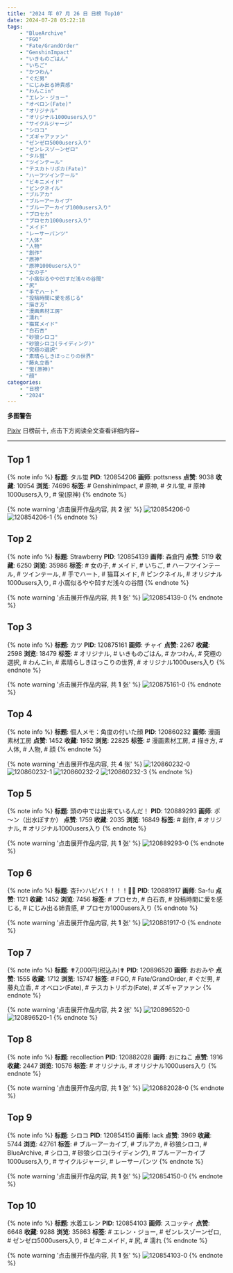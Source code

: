 ```yaml
---
title: "2024 年 07 月 26 日 日榜 Top10"
date: 2024-07-28 05:22:18
tags:
    - "BlueArchive"
    - "FGO"
    - "Fate/GrandOrder"
    - "GenshinImpact"
    - "いきものごはん"
    - "いちご"
    - "かつわん"
    - "ぐだ男"
    - "にじみ出る姉貴感"
    - "わんこin"
    - "エレン・ジョー"
    - "オベロン(Fate)"
    - "オリジナル"
    - "オリジナル1000users入り"
    - "サイクルジャージ"
    - "シロコ"
    - "ズギャアァァン"
    - "ゼンゼロ5000users入り"
    - "ゼンレスゾーンゼロ"
    - "タル蛍"
    - "ツインテール"
    - "テスカトリポカ(Fate)"
    - "ハーフツインテール"
    - "ビキニメイド"
    - "ピンクネイル"
    - "ブルアカ"
    - "ブルーアーカイブ"
    - "ブルーアーカイブ1000users入り"
    - "プロセカ"
    - "プロセカ1000users入り"
    - "メイド"
    - "レーサーパンツ"
    - "人体"
    - "人物"
    - "創作"
    - "原神"
    - "原神1000users入り"
    - "女の子"
    - "小窩似るやや凹すだ浅々の谷間"
    - "尻"
    - "手でハート"
    - "投稿時間に愛を感じる"
    - "描き方"
    - "漫画素材工房"
    - "濡れ"
    - "猫耳メイド"
    - "白石杏"
    - "砂狼シロコ"
    - "砂狼シロコ(ライディング)"
    - "究極の選択"
    - "素晴らしきほっこりの世界"
    - "藤丸立香"
    - "蛍(原神)"
    - "顔"
categories:
    - "日榜"
    - "2024"
---
```


<i class="fa fa-triangle-exclamation"></i>**多图警告**<i class="fa fa-triangle-exclamation"></i>

[Pixiv](https://www.pixiv.net/) 日榜前十, 点击下方阅读全文查看详细内容~

<!-- more -->

---

## Top 1

{% note info %}
**标题**: タル蛍
**PID**: 120854206 **画师**: pottsness
**点赞**: 9038 **收藏**: 10954 **浏览**: 74696
**标签**: # GenshinImpact, # 原神, # タル蛍, # 原神1000users入り, # 蛍(原神)
{% endnote %}

{% note warning '点击展开作品内容, 共 **2** 张' %}
![120854206-0](https://i.pixiv.re/img-original/img/2024/07/25/01/29/51/120854206_p0.jpg)
![120854206-1](https://i.pixiv.re/img-original/img/2024/07/25/01/29/51/120854206_p1.jpg)
{% endnote %}

## Top 2

{% note info %}
**标题**: Strawberry
**PID**: 120854139 **画师**: 森倉円
**点赞**: 5119 **收藏**: 6250 **浏览**: 35986
**标签**: # 女の子, # メイド, # いちご, # ハーフツインテール, # ツインテール, # 手でハート, # 猫耳メイド, # ピンクネイル, # オリジナル1000users入り, # 小窩似るやや凹すだ浅々の谷間
{% endnote %}

{% note warning '点击展开作品内容, 共 **1** 张' %}
![120854139-0](https://i.pixiv.re/img-original/img/2024/07/25/00/00/27/120854139_p0.jpg)
{% endnote %}

## Top 3

{% note info %}
**标题**: カツ
**PID**: 120875161 **画师**: チャイ
**点赞**: 2267 **收藏**: 2598 **浏览**: 18479
**标签**: # オリジナル, # いきものごはん, # かつわん, # 究極の選択, # わんこin, # 素晴らしきほっこりの世界, # オリジナル1000users入り
{% endnote %}

{% note warning '点击展开作品内容, 共 **1** 张' %}
![120875161-0](https://i.pixiv.re/img-original/img/2024/07/25/20/30/03/120875161_p0.png)
{% endnote %}

## Top 4

{% note info %}
**标题**: 個人メモ：角度の付いた顔
**PID**: 120860232 **画师**: 漫画素材工房
**点赞**: 1452 **收藏**: 1952 **浏览**: 22825
**标签**: # 漫画素材工房, # 描き方, # 人体, # 人物, # 顔
{% endnote %}

{% note warning '点击展开作品内容, 共 **4** 张' %}
![120860232-0](https://i.pixiv.re/img-original/img/2024/07/25/06/00/07/120860232_p0.jpg)
![120860232-1](https://i.pixiv.re/img-original/img/2024/07/25/06/00/07/120860232_p1.jpg)
![120860232-2](https://i.pixiv.re/img-original/img/2024/07/25/06/00/07/120860232_p2.jpg)
![120860232-3](https://i.pixiv.re/img-original/img/2024/07/25/06/00/07/120860232_p3.jpg)
{% endnote %}

## Top 5

{% note info %}
**标题**: 頭の中では出来ているんだ！
**PID**: 120889293 **画师**: ポ～ン（出水ぽすか）
**点赞**: 1759 **收藏**: 2035 **浏览**: 16849
**标签**: # 創作, # オリジナル, # オリジナル1000users入り
{% endnote %}

{% note warning '点击展开作品内容, 共 **1** 张' %}
![120889293-0](https://i.pixiv.re/img-original/img/2024/07/26/07/30/01/120889293_p0.jpg)
{% endnote %}

## Top 6

{% note info %}
**标题**: 杏ﾁｬﾝハピバ！！！！🎂🎉
**PID**: 120881917 **画师**: Sa-fu
**点赞**: 1121 **收藏**: 1452 **浏览**: 7456
**标签**: # プロセカ, # 白石杏, # 投稿時間に愛を感じる, # にじみ出る姉貴感, # プロセカ1000users入り
{% endnote %}

{% note warning '点击展开作品内容, 共 **1** 张' %}
![120881917-0](https://i.pixiv.re/img-original/img/2024/07/26/00/00/01/120881917_p0.jpg)
{% endnote %}

## Top 7

{% note info %}
**标题**: ✟7,000円(税込み)✟
**PID**: 120896520 **画师**: おおみや
**点赞**: 1555 **收藏**: 1712 **浏览**: 15747
**标签**: # FGO, # Fate/GrandOrder, # ぐだ男, # 藤丸立香, # オベロン(Fate), # テスカトリポカ(Fate), # ズギャアァァン
{% endnote %}

{% note warning '点击展开作品内容, 共 **2** 张' %}
![120896520-0](https://i.pixiv.re/img-original/img/2024/07/26/15/32/58/120896520_p0.png)
![120896520-1](https://i.pixiv.re/img-original/img/2024/07/26/15/32/58/120896520_p1.png)
{% endnote %}

## Top 8

{% note info %}
**标题**: recollection
**PID**: 120882028 **画师**: おにねこ
**点赞**: 1916 **收藏**: 2447 **浏览**: 10576
**标签**: # オリジナル, # オリジナル1000users入り
{% endnote %}

{% note warning '点击展开作品内容, 共 **1** 张' %}
![120882028-0](https://i.pixiv.re/img-original/img/2024/07/26/00/00/25/120882028_p0.jpg)
{% endnote %}

## Top 9

{% note info %}
**标题**: シロコ
**PID**: 120854150 **画师**: lack
**点赞**: 3969 **收藏**: 5744 **浏览**: 42761
**标签**: # ブルーアーカイブ, # ブルアカ, # 砂狼シロコ, # BlueArchive, # シロコ, # 砂狼シロコ(ライディング), # ブルーアーカイブ1000users入り, # サイクルジャージ, # レーサーパンツ
{% endnote %}

{% note warning '点击展开作品内容, 共 **1** 张' %}
![120854150-0](https://i.pixiv.re/img-original/img/2024/07/25/00/00/29/120854150_p0.png)
{% endnote %}

## Top 10

{% note info %}
**标题**: 水着エレン
**PID**: 120854103 **画师**: スコッティ
**点赞**: 6648 **收藏**: 9288 **浏览**: 35863
**标签**: # エレン・ジョー, # ゼンレスゾーンゼロ, # ゼンゼロ5000users入り, # ビキニメイド, # 尻, # 濡れ
{% endnote %}

{% note warning '点击展开作品内容, 共 **1** 张' %}
![120854103-0](https://i.pixiv.re/img-original/img/2024/07/25/00/00/19/120854103_p0.jpg)
{% endnote %}
